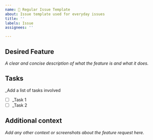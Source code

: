 ```yaml
---
name: 📄 Regular Issue Template
about: Issue template used for everyday issues
title: ''
labels: Issue
assignees: ''

---
```


## Desired Feature
_A clear and concise description of what the feature is and what it does._

## Tasks
_Add a list of tasks involved 
- [ ] _Task 1
- [ ] _Task 2

## Additional context
_Add any other context or screenshots about the feature request here._
